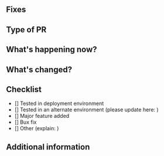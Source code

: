 ## Fixes

## Type of PR

## What's happening now?

## What's changed?

## Checklist
- [] Tested in deployment environment
- [] Tested in an alternate environment (please update here: )
- [] Major feature added
- [] Bux fix
- [] Other (explain: )

## Additional information
